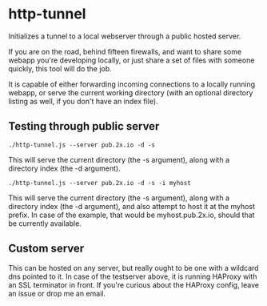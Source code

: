 # http-tunnel

Initializes a tunnel to a local webserver through a public hosted server.

If you are on the road, behind fifteen firewalls, and want to share some webapp you're developing locally, or just share a set of files with someone quickly, this tool will do the job.

It is capable of either forwarding incoming connections to a locally running webapp, or serve the current working directory (with an optional directory listing as well, if you don't have an index file).

## Testing through public server

`./http-tunnel.js --server pub.2x.io -d -s`

This will serve the current directory (the -s argument), along with a directory index (the -d argument).

`./http-tunnel.js --server pub.2x.io -d -s -i myhost`

This will serve the current directory (the -s argument), along with a directory index (the -d argument), and also attempt to host it at the myhost prefix. In case of the example, that would be myhost.pub.2x.io, should that be currently available.

## Custom server

This can be hosted on any server, but really ought to be one with a wildcard dns pointed to it. In case of the testserver above, it is running HAProxy with an SSL terminator in front. If you're curious about the HAProxy config, leave an issue or drop me an email.
